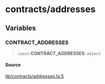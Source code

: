 # contracts/addresses

## Variables

### CONTRACT\_ADDRESSES

> `const` **CONTRACT\_ADDRESSES**: `object`

#### Source

[lib/contracts/addresses.ts:5](https://github.com/PufferFinance/puffer-sdk/blob/5ca3bf9fc7e146924123ef03a697b1830ab483a6/lib/contracts/addresses.ts#L5)
